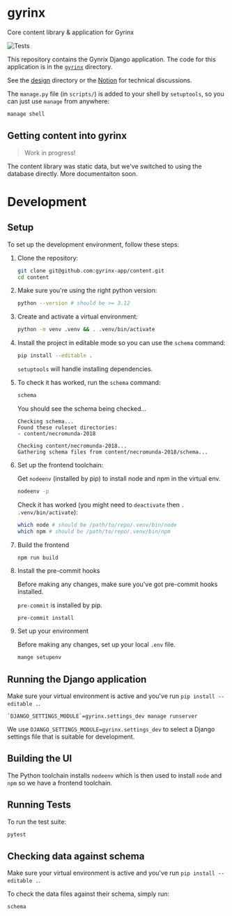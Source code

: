 # gyrinx

Core content library & application for Gyrinx

![Tests](https://github.com/gyrinx-app/content/actions/workflows/test.yaml/badge.svg)

This repository contains the Gynrix Django application. The code for this application is in the [`gyrinx`](./gyrinx/) directory.

See the [design](./design/) directory or the [Notion](https://www.notion.so/Technical-Design-13315de8366180c19a45f5201460b804) for technical discussions.

The `manage.py` file (in `scripts/`) is added to your shell by `setuptools`, so you can just use `manage` from anywhere:

```bash
manage shell
```

## Getting content into gyrinx

> Work in progress!

The content library was static data, but we've switched to using the database directly. More documentaiton soon.

# Development

## Setup

To set up the development environment, follow these steps:

1. Clone the repository:

    ```bash
    git clone git@github.com:gyrinx-app/content.git
    cd content
    ```

2. Make sure you're using the right python version:

    ```bash
    python --version # should be >= 3.12
    ```

3. Create and activate a virtual environment:

    ```bash
    python -m venv .venv && . .venv/bin/activate
    ```

4. Install the project in editable mode so you can use the `schema` command:

    ```bash
    pip install --editable .
    ```

    `setuptools` will handle installing dependencies.

5. To check it has worked, run the `schema` command:

    ```bash
    schema
    ```

    You should see the schema being checked...

    ```
    Checking schema...
    Found these ruleset directories:
    - content/necromunda-2018

    Checking content/necromunda-2018...
    Gathering schema files from content/necromunda-2018/schema...
    ```

6. Set up the frontend toolchain:

    Get `nodeenv` (installed by pip) to install node and npm in the virtual env.

    ```bash
    nodeenv -p
    ```

    Check it has worked (you might need to `deactivate` then `. .venv/bin/activate`):

    ```bash
    which node # should be /path/to/repo/.venv/bin/node
    which npm # should be /path/to/repo/.venv/bin/npm
    ```

7. Build the frontend

    ```
    npm run build
    ```

8. Install the pre-commit hooks

    Before making any changes, make sure you've got pre-commit hooks installed.

    `pre-commit` is installed by pip.

    ```bash
    pre-commit install
    ```

9. Set up your environment

    Before making any changes, set up your local `.env` file.

    ```bash
    mange setupenv
    ```

## Running the Django application

Make sure your virtual environment is active and you've run `pip install --editable .`.

```
`DJANGO_SETTINGS_MODULE`=gyrinx.settings_dev manage runserver
```

We use `DJANGO_SETTINGS_MODULE=gyrinx.settings_dev` to select a Django settings file that is suitable for development.

## Building the UI

The Python toolchain installs `nodeenv` which is then used to install `node` and `npm` so we have a frontend toolchain.

## Running Tests

To run the test suite:

```bash
pytest
```

## Checking data against schema

Make sure your virtual environment is active and you've run `pip install --editable .`.

To check the data files against their schema, simply run:

```bash
schema
```
